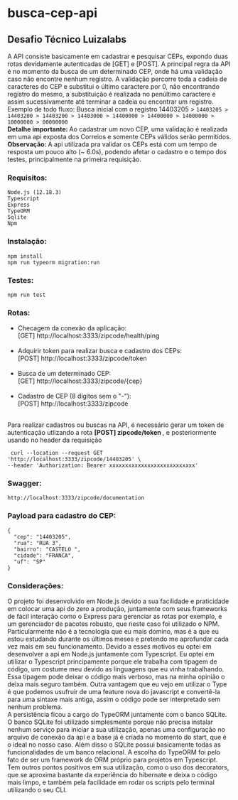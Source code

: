 # busca-cep-api
## Desafio Técnico Luizalabs ##

A API consiste basicamente em cadastrar e pesquisar CEPs, expondo duas rotas devidamente autenticadas de [GET] e [POST]. A principal regra da API é no momento da busca de um determinado CEP, onde há uma validação caso não encontre nenhum registro. A validação percorre toda a cadeia de caracteres do CEP e substitui o último caractere por 0, não encontrando registro do mesmo, a substituição é realizada no penúltimo caractere e assim sucessivamente até terminar a cadeia ou encontrar um registro. <br>
Exemplo de todo fluxo: Busca inicial com o registro 14403205 > `14403205 > 14403200 > 14403200 > 14403000 > 14400000 > 14400000 > 14000000 > 10000000 > 00000000` <br>
<b> Detalhe importante: </b> Ao cadastrar um novo CEP, uma validação é realizada em uma api exposta dos Correios e somente CEPs válidos serão permitidos. <br>
<b> Observação: </b> A api utilizada pra validar os CEPs está com um tempo de resposta um pouco alto (~ 6.0s), podendo afetar o cadastro e o tempo dos testes, principalmente na primeira requisição.

### Requisitos: ###
```
Node.js (12.18.3) 
Typescript
Express
TypeORM
Sqlite
Npm
```

### Instalação: ###
```
npm install
npm run typeorm migration:run
```
### Testes: ###
```
npm run test
```

### Rotas: ###
- Checagem da conexão da aplicação: <br>
[GET]  http://localhost:3333/zipcode/health/ping <br><br>
- Adquirir token para realizar busca e cadastro dos CEPs: <br>
[POST] http://localhost:3333/zipcode/token <br><br>
- Busca de um determinado CEP: <br>
[GET]  http://localhost:3333/zipcode/{cep} <br><br>
- Cadastro de CEP (8 dígitos sem o "-"): <br>
[POST] http://localhost:3333/zipcode <br><br>

Para realizar cadastros ou buscas na API, é necessário gerar um token de autenticação utlizando a rota <b> [POST] zipcode/token </b>, e posteriormente usando no header da requisição 
```
 curl --location --request GET 'http://localhost:3333/zipcode/14403205' \
--header 'Authorization: Bearer xxxxxxxxxxxxxxxxxxxxxxxxxxx' 

```
### Swagger: ###
```
http://localhost:3333/zipcode/documentation
```

### Payload para cadastro do CEP: ###
```
{
  "cep": "14403205",
  "rua": "RUA 3",
  "bairro": "CASTELO ",
  "cidade": "FRANCA",
  "uf": "SP"
}
```

### Considerações: ###
O projeto foi desenvolvido em Node.js devido a sua facilidade e praticidade em colocar uma api do zero a produção, juntamente com seus frameworks de fácil interação como o Express para gerenciar as rotas por exemplo, e um gerenciador de pacotes robusto, que neste caso foi utilizado o NPM. <br>
Particularmente não é a tecnologia que eu mais domino, mas é a que eu estou estudando durante os últimos meses e pretendo me aprofundar cada vez mais em seu funcionamento. Devido a esses motivos eu optei em desenvolver a api em Node.js juntamente com Typescript. Eu optei em utilizar o Typescript principamente porque ele trabalha com tipagem de código, um costume meu devido as linguagens que eu vinha trabalhando. Essa tipagem pode deixar o código mais verboso, mas na minha opinião o deixa mais seguro também. Outra vantagem que eu vejo em utilizar o Type é que podemos usufruir de uma feature nova do javascript e convertê-la para uma sintaxe mais antiga, assim o código pode ser interpretado sem nenhum problema. <br>
A persistência ficou a cargo do TypeORM juntamente com o banco SQLite. O banco SQLite foi utilizado simplesmente porque não precisa instalar nenhum serviço para iniciar a sua utilização, apenas uma configuração no arquivo de conexão da api e a base já é criada no momento do start, que é o ideal no nosso caso. Além disso o SQLite possui basicamente todas as funcionalidades de um banco relacional. A escolha do TypeORM foi pelo fato de ser um framework de ORM próprio para projetos em Typescript. Tem outros pontos positivos em sua utilização, como o uso dos decorators, que se aproxima bastante da experiência do hibernate e deixa o código mais limpo, e também pela facilidade em rodar os scripts pelo terminal utilizando o seu CLI.


